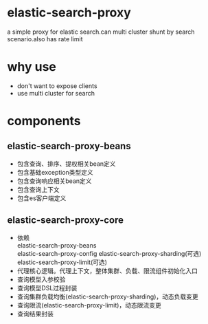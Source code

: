 # elastic-search-proxy
a simple proxy for elastic search.can multi cluster shunt by search scenario.also has rate limit

# why use
- don't want to expose clients
- use multi cluster for search

# components
## elastic-search-proxy-beans
- 包含查询、排序、提权相关bean定义
- 包含基础exception类型定义
- 包含查询响应相关bean定义
- 包含查询上下文
- 包含es客户端定义
## elastic-search-proxy-core
- 依赖  
    elastic-search-proxy-beans   
    elastic-search-proxy-config 
    elastic-search-proxy-sharding(可选)
    elastic-search-proxy-limit(可选)
- 代理核心逻辑。代理上下文，整体集群、负载、限流组件初始化入口
- 查询模型入参校验
- 查询模型DSL过程封装
- 查询集群负载均衡(elastic-search-proxy-sharding)，动态负载变更
- 查询限流(elastic-search-proxy-limit)，动态限流变更
- 查询结果封装
